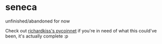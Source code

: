 seneca
======
unfinished/abandoned for now

Check out [richardkiss's pycoinnet](https://github.com/richardkiss/pycoinnet/) if you're in need of what this could've been, it's actually complete :p
